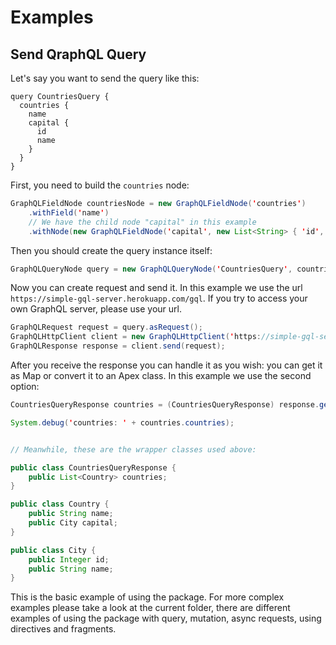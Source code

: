 # Examples

## Send QraphQL Query

Let's say you want to send the query like this:

```
query CountriesQuery {
  countries {
    name
    capital {
      id
      name
    }
  }
}
```

First, you need to build the `countries` node:

```java
GraphQLFieldNode countriesNode = new GraphQLFieldNode('countries')
    .withField('name')
    // We have the child node "capital" in this example
    .withNode(new GraphQLFieldNode('capital', new List<String> { 'id', 'name' }));
```

Then you should create the query instance itself:

```java
GraphQLQueryNode query = new GraphQLQueryNode('CountriesQuery', countriesNode);
```

Now you can create request and send it. In this example we use the url `https://simple-gql-server.herokuapp.com/gql`. If you try to access your own GraphQL server, please use your url.

```java
GraphQLRequest request = query.asRequest();
GraphQLHttpClient client = new GraphQLHttpClient('https://simple-gql-server.herokuapp.com/gql');
GraphQLResponse response = client.send(request);
```

After you receive the response you can handle it as you wish: you can get it as Map or convert it to an Apex class. In this example we use the second option:

```java
CountriesQueryResponse countries = (CountriesQueryResponse) response.getDataAs(CountriesQueryResponse.class);

System.debug('countries: ' + countries.countries);


// Meanwhile, these are the wrapper classes used above:

public class CountriesQueryResponse {
    public List<Country> countries;
}

public class Country {
    public String name;
    public City capital;
}

public class City {
    public Integer id;
    public String name;
}
```

This is the basic example of using the package. For more complex examples please take a look at the current folder, there are different examples of using the package with query, mutation, async requests, using directives and fragments.
